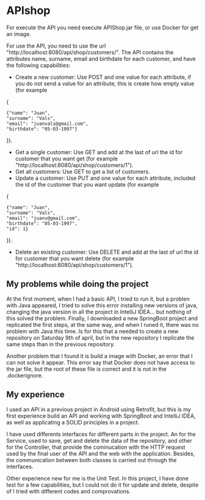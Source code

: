 # APIshop

For execute the API you need execute APIShop.jar file, or use Docker for get an image.

For use the API, you need to use the url "http://localhost:8080/api/shop/customers/". The API contains the attributes name, surname, email and birthdate for each customer, and have the following capabilities:

* Create a new customer: Use POST and one value for each attribute, if you do not send a value for an attribute, this is create how empty value (for example 

{

    {"name": "Juan",
    "surname": "Vals",
    "email": "juanvals@gmail.com",
    "birthdate": "05-03-1997"}

}).

* Get a single customer: Use GET and add at the last of url the id for customer that you want get (for example "http://localhost:8080/api/shop/customers/1").
* Get all customers: Use GET to get a list of customers.
* Update a customer: Use PUT and one value for each attribute, included the id of the customer that you want update (for example 

{
    
    {"name": "Juan",
    "surname": "Vals",
    "email": "juanv@gmail.com",
    "birthdate": "05-03-1997",
    "id": 1}

}).


* Delete an existing customer: Use DELETE and add at the last of url the id for customer that you want delete (for example "http://localhost:8080/api/shop/customers/1").

## My problems while doing the project

At the first moment, when I had a basic API, I tried to run it, but a problen with Java appeared, I tried to solve this error installing new versions of java, changing the java version in all the project in IntelliJ IDEA... but nothing of this solved the problem. Finally, I downloaded a new SpringBoot project and replicated the first steps, at the same way, and when I runed it, there was no problem with Java this time. Is for this that a needed to create a new repository on Saturday 9th of april, but in the new repository I replicate the same steps than in the previous repository.

Another problem that I found it is build a image with Docker, an error that I can not solve it appear. This error say that Docker does not have access to the jar file, but the root of these file is correct and it is not in the .dockerignore.

## My experience

I used an API in a previous project in Android using Retrofit, but this is my first experience build an API and working with SpringBoot and IntelliJ IDEA, as well as applicating a SOLID principles in a project.

I have used differents interfaces for different parts in the project. An for the Service, used to save, get and delete the data of the repository, and other for the Controller, that provide the cominucation with the HTTP request used by the final user of the API and the web with the application. Besides, the communication between both classes is carried out through the interfaces.

Other experience new for me is the Unit Test. In this project, I have done test for a few capabilities, but I could not do it for update and delete, despite of I tried with different codes and comprovations.
